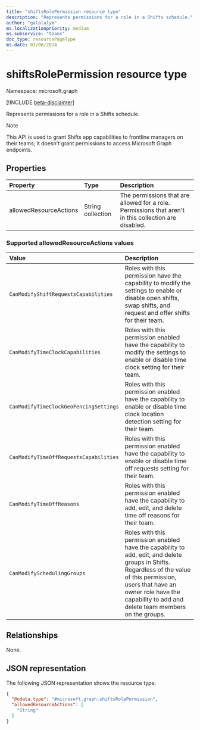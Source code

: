 ```yaml
---
title: "shiftsRolePermission resource type"
description: "Represents permissions for a role in a Shifts schedule."
author: "galalalym"
ms.localizationpriority: medium
ms.subservice: "teams"
doc_type: resourcePageType
ms.date: 03/06/2024
---
```


# shiftsRolePermission resource type

Namespace: microsoft.graph

[!INCLUDE [beta-disclaimer](../../includes/beta-disclaimer.md)]

Represents permissions for a role in a Shifts schedule.

> [!NOTE]
> This API is used to grant Shifts app capabilities to frontline managers on their teams; it doesn't grant permissions to access Microsoft Graph endpoints.

## Properties
|Property|Type|Description|
|:---|:---|:---|
|allowedResourceActions|String collection|The permissions that are allowed for a role. Permissions that aren't in this collection are disabled.|

### Supported allowedResourceActions values

|Value|Description|
|:---|:---|
|`CanModifyShiftRequestsCapabilities`|Roles with this permission have the capability to modify the settings to enable or disable open shifts, swap shifts, and request and offer shifts for their team.|
|`CanModifyTimeClockCapabilities`|Roles with this permission enabled have the capability to modify the settings to enable or disable time clock setting for their team.|
|`CanModifyTimeClockGeoFencingSettings`|Roles with this permission enabled have the capability to enable or disable time clock location detection setting for their team.|
|`CanModifyTimeOffRequestsCapabilities`|Roles with this permission enabled have the capability to enable or disable time off requests setting for their team.|
|`CanModifyTimeOffReasons`|Roles with this permission enabled have the capability to add, edit, and delete time off reasons for their team.|
|`CanModifySchedulingGroups`|Roles with this permission enabled have the capability to add, edit, and delete groups in Shifts. Regardless of the value of this permission, users that have an owner role have the capability to add and delete team members on the groups.|


## Relationships
None.

## JSON representation
The following JSON representation shows the resource type.
<!-- {
  "blockType": "resource",
  "@odata.type": "microsoft.graph.shiftsRolePermission"
}
-->
``` json
{
  "@odata.type": "#microsoft.graph.shiftsRolePermission",
  "allowedResourceActions": [
    "String"
  ]
}
```

